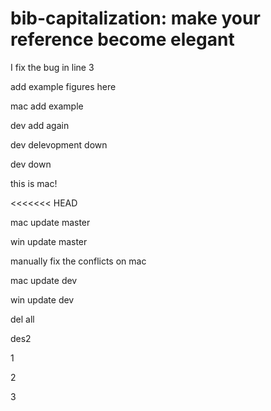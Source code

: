 # bib-capitalization: make your reference become elegant

I fix the bug in line 3

add example figures here

mac add example

dev add again

dev delevopment down

dev down

this is mac!

<<<<<<< HEAD

mac update master

win update master

manually fix the conflicts on mac


mac update dev

win update dev

del all

des2

1

2

3
